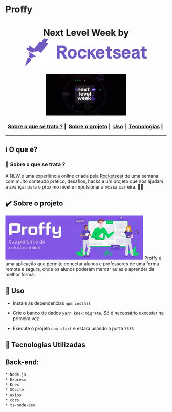 # Proffy
<h1 align="center">
    Next Level Week by  <img src="https://github.com/trainningjava/Proffy/raw/master/public/assets/img/rocketseat.svg">
</h1>
  
<p align="center">
  <img width="250" src="https://github.com/trainningjava/Proffy/raw/master/public/assets/img/NLW2.jpg">
</p>

<h3 align="center">
  <a href="#information_source-sobre-o-que-se-trata">Sobre o que se trata ?</a>&nbsp;|&nbsp;
  <a href="#heavy_check_mark-sobre-o-projeto">Sobre o projeto</a>&nbsp;|&nbsp;
  <a href="#seedling-Uso">Uso</a>&nbsp;|&nbsp;    
  <a href="#rocket-tecnologias-utilizadas">Tecnologias</a>&nbsp;|&nbsp;
</h3>

_________

## :information_source: O que é?
### 🤔 Sobre o que se trata ? 
A NLW é uma experiência online criada pela <a href="https://rocketseat.com.br/">Rocketseat</a> de uma semana com muito conteúdo prático, desafios, hacks e um projeto que nos ajudam a avançar para o próximo nível e impulsionar a nossa carreira. 🤩🤩
  
## :heavy_check_mark: Sobre o projeto
<img src="https://github.com/trainningjava/Proffy/raw/master/public/assets/img/Logo.jpg">
Proffy é uma aplicação que permite conectar alunos e professores de uma forma remota e segura, onde os alunos poderam marcar aulas e aprender da melhor forma.

## :seedling: Uso 

- Instale as dependencias `npm install`

- Crie o banco de dados `yarn knex:migrate`. Só é necessário executar na primeira vez

- Execute o projeto `npm start` e estará usando a porta `3333`

## :rocket: Tecnologias Utilizadas 

## Back-end:

```back-end
* Node.js
* Express
* Knex
* SQLite
* axios
* cors
* ts-node-dev
```
